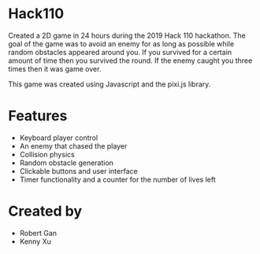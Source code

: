 # Hack110
Created a 2D game in 24 hours during the 2019 Hack 110 hackathon. 
The goal of the game was to avoid an enemy for as long as possible while random obstacles appeared around you. 
If you survived for a certain amount of time then you survived the round. If the enemy caught you three times then it was game over.

This game was created using Javascript and the pixi.js library.

# Features
* Keyboard player control
* An enemy that chased the player
* Collision physics
* Random obstacle generation
* Clickable buttons and user interface
* Timer functionality and a counter for the number of lives left

# Created by
* Robert Gan
* Kenny Xu
